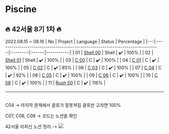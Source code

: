 # Piscine 
## :fire: 42서울 8기 1차 :fire:
2022.08.15 ~ 08.16 
| No |                                     Project                                     | Language | Status | Percentage |
|:--:|:-------------------------------------------------------------------------------:|:--------:|:------:|-----------:|
| 01 | [Shell 00](https://github.com/minseo0228/Piscine/tree/main/shell00) |   Shell  |    ✔️   |       100% |
| 02 | [Shell 01](https://github.com/minseo0228/Piscine/tree/main/shell01) |   Shell  |    ✔️   |       100% |
| 03 | [C 00](https://github.com/minseo0228/Piscine/tree/main/c00) |   C  |    ✔️   |       100% |
| 04 | [C 01](https://github.com/minseo0228/Piscine/tree/main/c01) |   C  |    ✔️   |       100% |
| 05 | [C 02](https://github.com/minseo0228/Piscine/tree/main/c02) |   C  |    ✔️   |       85% |
| 06 | [C 03](https://github.com/minseo0228/Piscine/tree/main/c03) |   C  |    ✔️   |       100% |
| 07 | [C 04](https://github.com/minseo0228/Piscine/tree/main/c04) |   C  |    ✔️   |       92% |
| 08 | [C 05](https://github.com/minseo0228/Piscine/tree/main/c05) |   C  |    ✔️   |       100% |
| 09 | [C 06](https://github.com/minseo0228/Piscine/tree/main/c06) |   C  |    ✔️   |       100% |
| 10 | [C 08](https://www.notion.so/Piscine-b05cdeca4c554fa3836fd94a3a2a0140) |   C  |    ✔️   |       100% |
| 11 | [Rush 00](https://github.com/sua1223/Piscine/tree/main/Rush_00) |   C  |   ✔️  |       116% |
<hr>
<br>
C04 -> 마지막 문제에서 괄호가 잘못쳐짐 괄호만 고치면 100% 


C07, C08, C09 -> 코드는 노션을 확인 


42서울 라피신 노션 정리 -> <a href="https://www.notion.so/Piscine-b05cdeca4c554fa3836fd94a3a2a0140" target="_blank"><img src="https://img.shields.io/badge/Notion-000000?style=plastic&logo=Notion&logoColor=white"/>
